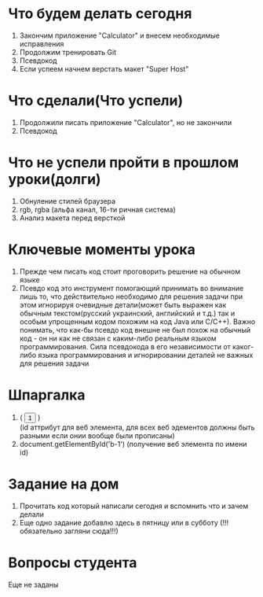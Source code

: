 # Что будем делать сегодня
1) Закончим приложение "Calculator"  и внесем необходимые исправления
2) Продолжим тренировать Git
3) Псевдокод
4) Если успеем начнем верстать макет "Super Host"

# Что сделали(Что успели)
1) Продолжили писать приложение "Calculator", но не закончили
2) Псевдокод

# Что не успели пройти в прошлом уроки(долги)
1) Обнуление стилей браузера
2) rgb, rgba (альфа канал, 16-ти ричная система)
3) Анализ макета перед версткой

# Ключевые моменты урока
1) Прежде чем писать код стоит проговорить решение на обычном языке
2) Псевдо код это инструмент помогающий принимать во внимание лишь то, что действительно необходимо для решения задачи
при этом игнорируя очевидные детали(может быть выражен как обычным текстом(русский украинский, английский и т.д.) так и особым упрощенным кодом похожим на код Java или С/С++). Важно понимать, что как-бы псевдо код внешне не был похож на обычный код - он ни как не связан с каким-либо реальным языком программирования. Сила псевдокода в его независимости от каког-либо языка программирования и игнорировании деталей не важных для решения задачи

# Шпаргалка
1) ( <button id="b-1" class="btn">1</button> )  </br> (id аттрибут для веб элемента, для всех веб эдементов должны быть разными если онии вообще были прописаны)
2) document.getElementById('b-1') (получение веб элемента по имени id)

# Задание на дом
1) Прочитать код который написали сегодня и вспомнить что и зачем делали
2) Еще одно задание добавлю здесь в пятницу или в субботу (!!!обязательно загляни сюда!!!)

# Вопросы студента
Еще не заданы

